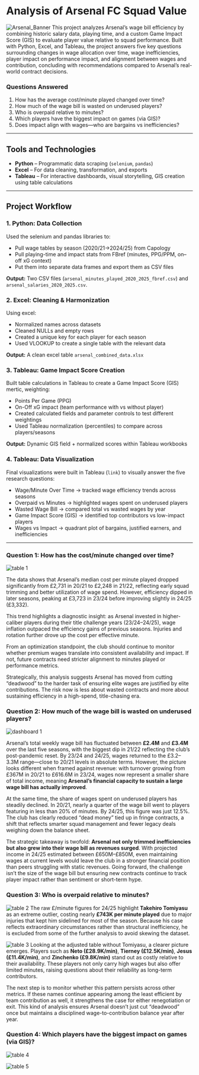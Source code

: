 # Analysis of Arsenal FC Squad Value
![Arsenal_Banner](Assets/arsenal-crest-and-club-name2.png)
This project analyzes Arsenal’s wage bill efficiency by combining historic salary data, playing time, and a custom Game Impact Score (GIS) to evaluate player value relative to squad performance. Built with Python, Excel, and Tableau, the project answers five key questions surrounding changes in wage allocation over time, wage inefficiencies, player impact on performance impact, and alignment between wages and contribution, concluding with recommendations compared to Arsenal’s real-world contract decisions.
### Questions Answered
1. How has the average cost/minute played changed over time?
2. How much of the wage bill is wasted on underused players?
3. Who is overpaid relative to minutes?
4. Which players have the biggest impact on games (via GIS)?
5. Does impact align with wages—who are bargains vs inefficiencies?

---

## Tools and Technologies
- **Python** – Programmatic data scraping (`selenium`, `pandas`)
- **Excel** – For data cleaning, transformation, and exports
- **Tableau** – For interactive dashboards, visual storytelling, GIS creation using table calculations

---

## Project Workflow

### 1. Python: Data Collection
Used the selenium and pandas libraries to:
- Pull wage tables by season (2020/21→2024/25) from Capology
- Pull playing-time and impact stats from FBref (minutes, PPG/PPM, on–off xG context)
- Put them into separate data frames and export them as CSV files

**Output:** Two CSV files (`arsenal_minutes_played_2020_2025_fbref.csv`)  and `arsenal_salaries_2020_2025.csv`.

### 2. Excel: Cleaning & Harmonization
Using excel:
- Normalized names across datasets
- Cleaned NULLs and empty rows
- Created a unique key for each player for each season
- Used VLOOKUP to create a single table with the relevant data

**Output:** A clean excel table `arsenal_combined_data.xlsx` 

### 3. Tableau: Game Impact Score Creation
Built table calculations in Tableau to create a Game Impact Score (GIS) mertic, weighting:
- Points Per Game (PPG)
- On-Off xG impact (team performance with vs without player)
- Created calculated fields and parameter controls to test different weightings
- Used Tableau normalization (percentiles) to compare across players/seasons

**Output:** Dynamic GIS field + normalized scores within Tableau workbooks


### 4. Tableau: Data Visualization
Final visualizations were built in Tableau (`link`) to visually answer the five research questions:
- Wage/Minute Over Time → tracked wage efficiency trends across seasons
- Overpaid vs Minutes → highlighted wages spent on underused players
- Wasted Wage Bill → compared total vs wasted wages by year
- Game Impact Score (GIS) → identified top contributors vs low-impact players
- Wages vs Impact → quadrant plot of bargains, justified earners, and inefficiencies

---

### Question 1: How has the cost/minute changed over time?
![table 1](Assets/Tables/Table1.png)

The data shows that Arsenal’s median cost per minute played dropped significantly from £2,731 in 20/21 to £2,248 in 21/22, reflecting early squad trimming and better utilization of wage spend. However, efficiency dipped in later seasons, peaking at £3,723 in 23/24 before improving slightly in 24/25 (£3,332).

This trend highlights a diagnostic insight: as Arsenal invested in higher-caliber players during their title challenge years (23/24–24/25), wage inflation outpaced the efficiency gains of previous seasons. Injuries and rotation further drove up the cost per effective minute.

From an optimization standpoint, the club should continue to monitor whether premium wages translate into consistent availability and impact. If not, future contracts need stricter alignment to minutes played or performance metrics.

Strategically, this analysis suggests Arsenal has moved from cutting “deadwood” to the harder task of ensuring elite wages are justified by elite contributions. The risk now is less about wasted contracts and more about sustaining efficiency in a high-spend, title-chasing era.

### Question 2: How much of the wage bill is wasted on underused players?
![dashboard 1](Assets/Tables/dashboard1.png)

Arsenal’s total weekly wage bill has fluctuated between **£2.4M** and **£3.4M** over the last five seasons, with the biggest dip in 21/22 reflecting the club’s post-pandemic reset. By 23/24 and 24/25, wages returned to the £3.2–3.3M range—close to 20/21 levels in absolute terms. However, the picture looks different when framed against revenue: with turnover growing from £367M in 20/21 to £616.6M in 23/24, wages now represent a smaller share of total income, meaning **Arsenal’s financial capacity to sustain a large wage bill has actually improved**.

At the same time, the share of wages spent on underused players has steadily declined. In 20/21, nearly a quarter of the wage bill went to players featuring in less than 20% of minutes. By 24/25, this figure was just 12.5%. The club has clearly reduced “dead money” tied up in fringe contracts, a shift that reflects smarter squad management and fewer legacy deals weighing down the balance sheet.

The strategic takeaway is twofold: **Arsenal not only trimmed inefficiencies but also grew into their wage bill as revenues surged**. With projected income in 24/25 estimated between £650M–£850M, even maintaining wages at current levels would leave the club in a stronger financial position than peers struggling with static revenues. Going forward, the challenge isn’t the size of the wage bill but ensuring new contracts continue to track player impact rather than sentiment or short-term hype.

### Question 3: Who is overpaid relative to minutes?
![table 2](Assets/Tables/table2.png)
The raw £/minute figures for 24/25 highlight **Takehiro Tomiyasu** as an extreme outlier, costing nearly **£743K per minute played** due to major injuries that kept him sidelined for most of the season. Because his case reflects extraordinary circumstances rather than structural inefficiency, he is excluded from some of the further analysis to avoid skewing the dataset.

![table 3](Assets/Tables/table3.png)
Looking at the adjusted table without Tomiyasu, a clearer picture emerges. Players such as **Neto (£28.9K/min)**, **Tierney (£12.5K/min)**, **Jesus (£11.4K/min)**, and **Zinchenko (£9.8K/min)** stand out as costly relative to their availability. These players not only carry high wages but also offer limited minutes, raising questions about their reliability as long-term contributors.

The next step is to monitor whether this pattern persists across other metrics. If these names continue appearing among the least efficient by team contribution as well, it strengthens the case for either renegotiation or exit. This kind of analysis ensures Arsenal doesn’t just cut “deadwood” once but maintains a disciplined wage-to-contribution balance year after year.

### Question 4: Which players have the biggest impact on games (via GIS)?
![table 4](Assets/Tables/table4.png)


![table 5](Assets/Tables/table5.png)
